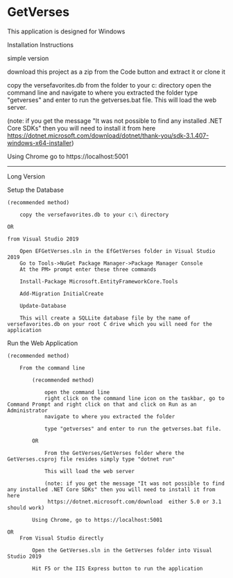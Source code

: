 # GetVerses

This application is designed for Windows

Installation Instructions

simple version

download this project as a zip from the Code button and extract it or clone it

copy the versefavorites.db from the folder to your c: directory
open the command line and navigate to where you extracted the folder
type "getverses" and enter to run the getverses.bat file.  This will load the web server.

(note: if you get the message "It was not possible to find any installed .NET Core SDKs" then you will need to install it from here
 https://dotnet.microsoft.com/download/dotnet/thank-you/sdk-3.1.407-windows-x64-installer)

Using Chrome go to https://localhost:5001



---
Long Version

Setup the Database 

	(recommended method)
	
		copy the versefavorites.db to your c:\ directory

	OR 
	
	from Visual Studio 2019

		Open EFGetVerses.sln in the EfGetVerses folder in Visual Studio 2019
		Go to Tools->NuGet Package Manager->Package Manager Console
		At the PM> prompt enter these three commands

		Install-Package Microsoft.EntityFrameworkCore.Tools

		Add-Migration InitialCreate

		Update-Database

		This will create a SQLLite database file by the name of versefavorites.db on your root C drive which you will need for the application


Run the Web Application


	(recommended method)

		From the command line 
		
			(recommended method)

				open the command line 
				right click on the command line icon on the taskbar, go to Command Prompt and right click on that and click on Run as an Administrator
				navigate to where you extracted the folder
						
				type "getverses" and enter to run the getverses.bat file.

			OR

				From the GetVerses/GetVerses folder where the GetVerses.csproj file resides simply type "dotnet run"
				
				This will load the web server

				(note: if you get the message "It was not possible to find any installed .NET Core SDKs" then you will need to install it from here
				 https://dotnet.microsoft.com/download  either 5.0 or 3.1 should work)

			Using Chrome, go to https://localhost:5001

	OR
		From Visual Studio directly

			Open the GetVerses.sln in the GetVerses folder into Visual Studio 2019

			Hit F5 or the IIS Express button to run the application


